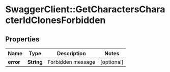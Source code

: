 # SwaggerClient::GetCharactersCharacterIdClonesForbidden

## Properties
Name | Type | Description | Notes
------------ | ------------- | ------------- | -------------
**error** | **String** | Forbidden message | [optional] 


